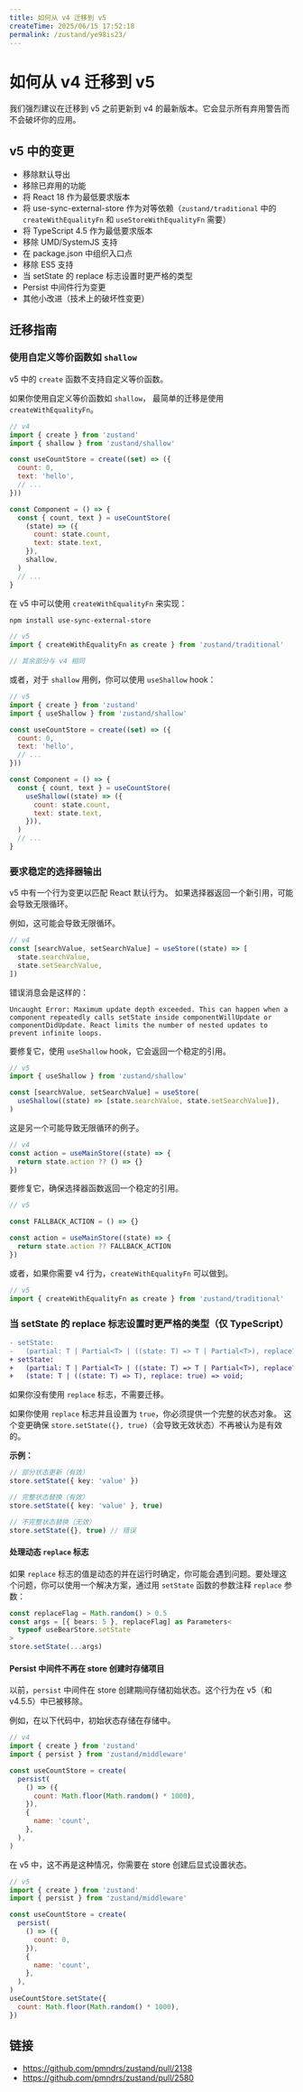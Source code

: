 ```yaml
---
title: 如何从 v4 迁移到 v5
createTime: 2025/06/15 17:52:18
permalink: /zustand/ye98is23/
---
```


# 如何从 v4 迁移到 v5

我们强烈建议在迁移到 v5 之前更新到 v4 的最新版本。它会显示所有弃用警告而不会破坏你的应用。

## v5 中的变更

- 移除默认导出
- 移除已弃用的功能
- 将 React 18 作为最低要求版本
- 将 use-sync-external-store 作为对等依赖（`zustand/traditional` 中的 `createWithEqualityFn` 和 `useStoreWithEqualityFn` 需要）
- 将 TypeScript 4.5 作为最低要求版本
- 移除 UMD/SystemJS 支持
- 在 package.json 中组织入口点
- 移除 ES5 支持
- 当 setState 的 replace 标志设置时更严格的类型
- Persist 中间件行为变更
- 其他小改进（技术上的破坏性变更）

## 迁移指南

### 使用自定义等价函数如 `shallow`

v5 中的 `create` 函数不支持自定义等价函数。

如果你使用自定义等价函数如 `shallow`，
最简单的迁移是使用 `createWithEqualityFn`。

```js
// v4
import { create } from 'zustand'
import { shallow } from 'zustand/shallow'

const useCountStore = create((set) => ({
  count: 0,
  text: 'hello',
  // ...
}))

const Component = () => {
  const { count, text } = useCountStore(
    (state) => ({
      count: state.count,
      text: state.text,
    }),
    shallow,
  )
  // ...
}
```

在 v5 中可以使用 `createWithEqualityFn` 来实现：

```bash
npm install use-sync-external-store
```

```js
// v5
import { createWithEqualityFn as create } from 'zustand/traditional'

// 其余部分与 v4 相同
```

或者，对于 `shallow` 用例，你可以使用 `useShallow` hook：

```js
// v5
import { create } from 'zustand'
import { useShallow } from 'zustand/shallow'

const useCountStore = create((set) => ({
  count: 0,
  text: 'hello',
  // ...
}))

const Component = () => {
  const { count, text } = useCountStore(
    useShallow((state) => ({
      count: state.count,
      text: state.text,
    })),
  )
  // ...
}
```

### 要求稳定的选择器输出

v5 中有一个行为变更以匹配 React 默认行为。
如果选择器返回一个新引用，可能会导致无限循环。

例如，这可能会导致无限循环。

```js
// v4
const [searchValue, setSearchValue] = useStore((state) => [
  state.searchValue,
  state.setSearchValue,
])
```

错误消息会是这样的：

```plaintext
Uncaught Error: Maximum update depth exceeded. This can happen when a component repeatedly calls setState inside componentWillUpdate or componentDidUpdate. React limits the number of nested updates to prevent infinite loops.
```

要修复它，使用 `useShallow` hook，它会返回一个稳定的引用。

```js
// v5
import { useShallow } from 'zustand/shallow'

const [searchValue, setSearchValue] = useStore(
  useShallow((state) => [state.searchValue, state.setSearchValue]),
)
```

这是另一个可能导致无限循环的例子。

```js
// v4
const action = useMainStore((state) => {
  return state.action ?? () => {}
})
```

要修复它，确保选择器函数返回一个稳定的引用。

```js
// v5

const FALLBACK_ACTION = () => {}

const action = useMainStore((state) => {
  return state.action ?? FALLBACK_ACTION
})
```

或者，如果你需要 v4 行为，`createWithEqualityFn` 可以做到。

```js
// v5
import { createWithEqualityFn as create } from 'zustand/traditional'
```

### 当 setState 的 replace 标志设置时更严格的类型（仅 TypeScript）

```diff
- setState:
-   (partial: T | Partial<T> | ((state: T) => T | Partial<T>), replace?: boolean | undefined) => void;
+ setState:
+   (partial: T | Partial<T> | ((state: T) => T | Partial<T>), replace?: false) => void;
+   (state: T | ((state: T) => T), replace: true) => void;
```

如果你没有使用 `replace` 标志，不需要迁移。

如果你使用 `replace` 标志并且设置为 `true`，你必须提供一个完整的状态对象。
这个变更确保 `store.setState({}, true)`（会导致无效状态）不再被认为是有效的。

**示例：**

```ts
// 部分状态更新（有效）
store.setState({ key: 'value' })

// 完整状态替换（有效）
store.setState({ key: 'value' }, true)

// 不完整状态替换（无效）
store.setState({}, true) // 错误
```

#### 处理动态 `replace` 标志

如果 `replace` 标志的值是动态的并在运行时确定，你可能会遇到问题。要处理这个问题，你可以使用一个解决方案，通过用 `setState` 函数的参数注释 `replace` 参数：

```ts
const replaceFlag = Math.random() > 0.5
const args = [{ bears: 5 }, replaceFlag] as Parameters<
  typeof useBearStore.setState
>
store.setState(...args)
```

#### Persist 中间件不再在 store 创建时存储项目

以前，`persist` 中间件在 store 创建期间存储初始状态。这个行为在 v5（和 v4.5.5）中已被移除。

例如，在以下代码中，初始状态存储在存储中。

```js
// v4
import { create } from 'zustand'
import { persist } from 'zustand/middleware'

const useCountStore = create(
  persist(
    () => ({
      count: Math.floor(Math.random() * 1000),
    }),
    {
      name: 'count',
    },
  ),
)
```

在 v5 中，这不再是这种情况，你需要在 store 创建后显式设置状态。

```js
// v5
import { create } from 'zustand'
import { persist } from 'zustand/middleware'

const useCountStore = create(
  persist(
    () => ({
      count: 0,
    }),
    {
      name: 'count',
    },
  ),
)
useCountStore.setState({
  count: Math.floor(Math.random() * 1000),
})
```

## 链接

- https://github.com/pmndrs/zustand/pull/2138
- https://github.com/pmndrs/zustand/pull/2580
